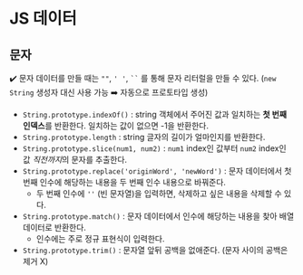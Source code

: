 # JS 데이터

## 문자

✔️ 문자 데이터를 만들 때는 `""`, `' '`, ` `` ` 를 통해 문자 리터럴을 만들 수 있다. (`new String` 생성자 대신 사용 가능 ➡️ 자동으로 프로토타입 생성)



* `String.prototype.indexOf()` : string 객체에서 주어진 값과 일치하는 **첫 번째 인덱스**를 반환한다. 일치하는 값이 없으면 -1을 반환한다.
* `String.prototype.length` : string 글자의 길이가 얼마인지를 반환한다.
* `String.prototype.slice(num1, num2)` : `num1` index인 값부터  `num2` index인 값 *직전까지*의 문자를 추출한다.
* `String.prototype.replace('originWord', 'newWord')` : 문자 데이터에서 첫 번째 인수에 해당하는 내용을 두 번째 인수 내용으로 바꿔준다.
  * 두 번째 인수에 `''` (빈 문자열)을 입력하면, 삭제하고 싶은 내용을 삭제할 수 있다.
* `String.prototype.match()` : 문자 데이터에서 인수에 해당하는 내용을 찾아 배열 데이터로 반환한다.
  * 인수에는 주로 정규 표현식이 입력한다.
* `String.prototype.trim()` : 문자열 앞뒤 공백을 없애준다. (문자 사이의 공백은 제거 X)


